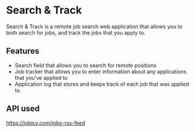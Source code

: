 # Search & Track

Search & Track is a remote job search web application that allows you to both search for jobs, and track the jobs that you apply to.

## Features
* Search field that allows you to search for remote positions
* Job tracker that allows you to enter information about any applications that you've applied to
* Application log that stores and keeps track of each job that was applied to.



## API used
https://jobicy.com/jobs-rss-feed
